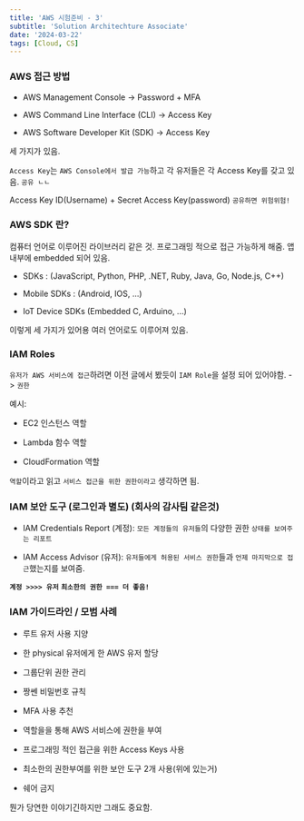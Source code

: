 ```yaml
---
title: 'AWS 시험준비 - 3'
subtitle: 'Solution Architechture Associate'
date: '2024-03-22'
tags: [Cloud, CS]
---
```


### AWS 접근 방법

- AWS Management Console -> Password + MFA

- AWS Command Line Interface (CLI) -> Access Key 

- AWS Software Developer Kit (SDK) -> Access Key

세 가지가 있음.

`Access Key`는 `AWS Console에서 발급 가능`하고 각 유저들은 각 Access Key를 갖고 있음. `공유 ㄴㄴ`

Access Key ID(Username) + Secret Access Key(password) `공유하면 위험위험!`

### AWS SDK 란?

컴퓨터 언어로 이루어진 라이브러리 같은 것. 프로그래밍 적으로 접근 가능하게 해줌. 앱 내부에 embedded 되어 있음.

- SDKs : (JavaScript, Python, PHP, .NET, Ruby, Java, Go, Node.js, C++)

- Mobile SDKs : (Android, IOS, ...)

- IoT Device SDKs (Embedded C, Arduino, ...) 

이렇게 세 가지가 있어용 여러 언어로도 이루어져 있음.

### IAM Roles 

`유저가 AWS 서비스에 접근`하려면 이전 글에서 봤듯이 `IAM Role`을 설정 되어 있어야함. -> `권한`

예시: 
- EC2 인스턴스 역할

- Lambda 함수 역할

- CloudFormation 역할

`역할`이라고 읽고 `서비스 접근을 위한 권한이라고` 생각하면 됨.

### IAM 보안 도구 (로그인과 별도) (회사의 감사팀 같은것)

- IAM Credentials Report (계정): `모든 계정들의 유저들`의 다양한 권한 `상태를 보여주는 리포트`

- IAM Access Advisor (유저): `유저들에게 허용된 서비스 권한`들과 `언제 마지막으로 접근`했는지를 보여줌. 


**`계정 >>>> 유저`**
**`최소한의 권한 === 더 좋음!`**

### IAM 가이드라인 / 모범 사례

- 루트 유저 사용 지양

- 한 physical 유저에게 한 AWS 유저 할당

- 그룹단위 권한 관리

- 짱쎈 비밀번호 규칙

- MFA 사용 추천

- 역할을을 통해 AWS 서비스에 권한을 부여

- 프로그래밍 적인 접근을 위한 Access Keys 사용 

- 최소한의 권한부여를 위한 보안 도구 2개 사용(위에 있는거)

- 쉐어 금지

뭔가 당연한 이야기긴하지만 그래도 중요함.